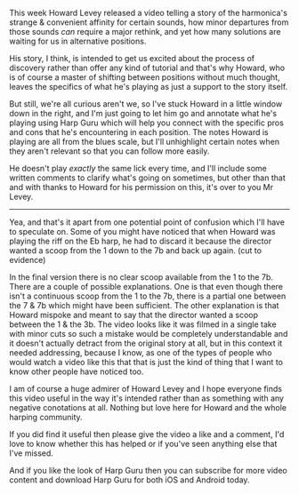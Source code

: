 This week Howard Levey released a video telling a story of the harmonica's strange & convenient affinity for certain sounds, how minor departures from those sounds
*can* require a major rethink, and yet how many solutions are waiting for us in alternative positions.

His story, I think, is intended to get us excited about the process of discovery rather than offer any kind of tutorial and that's why Howard, who is
of course a master of shifting between positions without much thought, leaves the specifics of what he's playing as just a support to the story itself.

But still, we're all curious aren't we, so I've stuck Howard in a little window down in the right, and I'm just going to let him go and annotate what
he's playing using Harp Guru which will help you connect with the specific pros and cons that he's encountering in each position. The notes Howard is
playing are all from the blues scale, but I'll unhighlight certain notes when they aren't relevant so that you can follow more easily.

He doesn't play *exactly* the same lick every time, and I'll include some written comments to clarify what's going on sometimes, but other than that
and with thanks to Howard for his permission on this, it's over to you Mr Levey.

---

Yea, and that's it apart from one potential point of confusion which I'll have to speculate on. Some of you might have noticed that when Howard was
playing the riff on the Eb harp, he had to discard it because the director wanted a scoop from the 1 down to the 7b and back up again. (cut to evidence)

In the final version there is no clear scoop available from the 1 to the 7b. There are a couple of possible explanations. One is that even though there isn't
a continuous scoop from the 1 to the 7b, there is a partial one between the 7 & 7b which might have been sufficient. The other explanation is that Howard mispoke
and meant to say that the director wanted a scoop between the 1 & the 3b. The video looks like it was filmed in a single take with minor cuts so such a mistake would
be completely understandable and it doesn't actually detract from the original story at all, but in this context it needed addressing, because I know, as one
of the types of people who would watch a video like this that that is just the kind of thing that I want to know other people have noticed too.

I am of course a huge admirer of Howard Levey and I hope everyone finds this video useful in the way it's intended rather than as something with any negative
conotations at all. Nothing but love here for Howard and the whole harping community.

If you did find it useful then please give the video a like and a comment, I'd love to know whether this has helped or if you've seen anything else that I've missed.

And if you like the look of Harp Guru then you can subscribe for more video content and download Harp Guru for both iOS and Android today.

